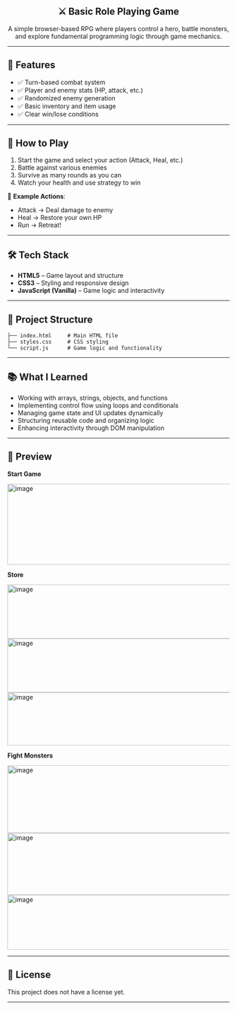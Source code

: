 <h2 align="center">⚔️ Basic Role Playing Game</h2>

<p align="center">
  A simple browser-based RPG where players control a hero, battle monsters, and explore fundamental programming logic through game mechanics.
</p>

---

## 🔧 Features

- ✅ Turn-based combat system  
- ✅ Player and enemy stats (HP, attack, etc.)  
- ✅ Randomized enemy generation  
- ✅ Basic inventory and item usage  
- ✅ Clear win/lose conditions

---

## 🚀 How to Play

1. Start the game and select your action (Attack, Heal, etc.)  
2. Battle against various enemies  
3. Survive as many rounds as you can  
4. Watch your health and use strategy to win  

🧪 **Example Actions**:
- Attack → Deal damage to enemy  
- Heal → Restore your own HP  
- Run → Retreat!
  
---

## 🛠 Tech Stack

- **HTML5** – Game layout and structure  
- **CSS3** – Styling and responsive design  
- **JavaScript (Vanilla)** – Game logic and interactivity  

---

## 📁 Project Structure

```text
├── index.html     # Main HTML file  
├── styles.css     # CSS styling  
└── script.js      # Game logic and functionality
```

---

## 📚 What I Learned

- Working with arrays, strings, objects, and functions
- Implementing control flow using loops and conditionals
- Managing game state and UI updates dynamically
- Structuring reusable code and organizing logic
- Enhancing interactivity through DOM manipulation

---

## 📸 Preview

**Start Game**

<img width="557" height="183" alt="image" src="https://github.com/user-attachments/assets/cdb892d1-49fb-4f91-90e6-b1132979eb73" />




**Store**

<img width="517" height="122" alt="image" src="https://github.com/user-attachments/assets/efaebd26-a224-4107-a491-a57e5595f439" />

<img width="519" height="122" alt="image" src="https://github.com/user-attachments/assets/64a2587c-14b8-4411-80b2-181a0318272a" />

<img width="517" height="120" alt="image" src="https://github.com/user-attachments/assets/e2be5945-fdfe-40b1-81fb-32b29157aad7" />




**Fight Monsters**

<img width="519" height="153" alt="image" src="https://github.com/user-attachments/assets/e3b4a470-4bc6-4357-9c61-6651275188c4" />

<img width="517" height="140" alt="image" src="https://github.com/user-attachments/assets/4cf1c652-8027-4a09-94b9-99e45fd0ab65" />

<img width="518" height="124" alt="image" src="https://github.com/user-attachments/assets/21afcad6-2a52-4e6e-afdb-2f1e5fe65be8" />

---

## 📜 License

This project does not have a license yet.

---
